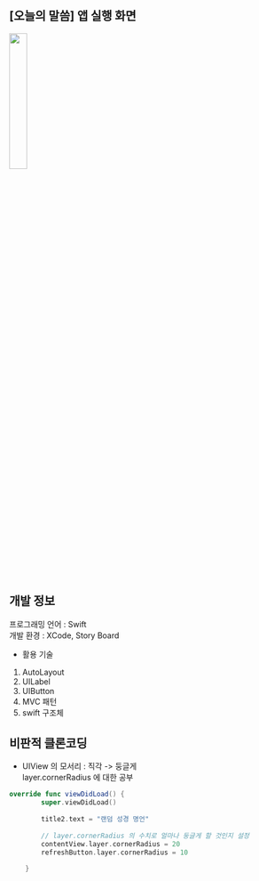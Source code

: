 ## [오늘의 말씀] 앱 실행 화면

<img src="https://user-images.githubusercontent.com/61315014/139661062-6937b561-d0c6-4bea-a617-75cf9c346415.gif" width = "25%">


## 개발 정보

프로그래밍 언어 : Swift   
개발 환경 : XCode, Story Board

- 활용 기술
1. AutoLayout
2. UILabel
3. UIButton
4. MVC 패턴
5. swift 구조체


## 비판적 클론코딩 

- UIView 의 모서리 : 직각 -> 둥글게   
layer.cornerRadius 에 대한 공부

```swift
override func viewDidLoad() {
        super.viewDidLoad()
        
        title2.text = "랜덤 성경 명언"
        
        // layer.cornerRadius 의 수치로 얼마나 둥글게 할 것인지 설정
        contentView.layer.cornerRadius = 20
        refreshButton.layer.cornerRadius = 10
        
    }
```


